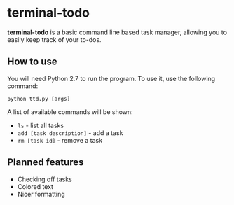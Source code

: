 # terminal-todo

**terminal-todo** is a basic command line based task manager, allowing you to easily keep track of your to-dos. 

## How to use
You will need Python 2.7 to run the program. To use it, use the following command:
```
python ttd.py [args]
```
A list of available commands will be shown:
* ```ls``` - list all tasks
* ```add [task description]``` - add a task
* ```rm [task id]``` - remove a task

## Planned features
* Checking off tasks
* Colored text
* Nicer formatting